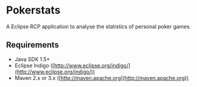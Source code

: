 Pokerstats
==========

A Eclipse RCP application to analyse the statistics of personal poker games.


Requirements
------------
* Java SDK 1.5+
* Eclipse Indigo ([http://www.eclipse.org/indigo/](http://www.eclipse.org/indigo/))
* Maven 2.x or 3.x ([http://maven.apache.org](http://maven.apache.org))
